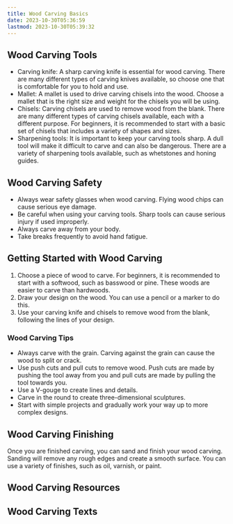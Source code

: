 ```yaml
---
title: Wood Carving Basics
date: 2023-10-30T05:36:59
lastmod: 2023-10-30T05:39:32
---
```


## Wood Carving Tools

- Carving knife: A sharp carving knife is essential for wood carving. There are many different types of carving knives available, so choose one that is comfortable for you to hold and use.
- Mallet: A mallet is used to drive carving chisels into the wood. Choose a mallet that is the right size and weight for the chisels you will be using.
- Chisels: Carving chisels are used to remove wood from the blank. There are many different types of carving chisels available, each with a different purpose. For beginners, it is recommended to start with a basic set of chisels that includes a variety of shapes and sizes.
- Sharpening tools: It is important to keep your carving tools sharp. A dull tool will make it difficult to carve and can also be dangerous. There are a variety of sharpening tools available, such as whetstones and honing guides.

## Wood Carving Safety

- Always wear safety glasses when wood carving. Flying wood chips can cause serious eye damage.
- Be careful when using your carving tools. Sharp tools can cause serious injury if used improperly.
- Always carve away from your body.
- Take breaks frequently to avoid hand fatigue.

## Getting Started with Wood Carving

1. Choose a piece of wood to carve. For beginners, it is recommended to start with a softwood, such as basswood or pine. These woods are easier to carve than hardwoods.
2. Draw your design on the wood. You can use a pencil or a marker to do this.
3. Use your carving knife and chisels to remove wood from the blank, following the lines of your design.

### Wood Carving Tips

- Always carve with the grain. Carving against the grain can cause the wood to split or crack.
- Use push cuts and pull cuts to remove wood. Push cuts are made by pushing the tool away from you and pull cuts are made by pulling the tool towards you.
- Use a V-gouge to create lines and details.
- Carve in the round to create three-dimensional sculptures.
- Start with simple projects and gradually work your way up to more complex designs.

## Wood Carving Finishing

Once you are finished carving, you can sand and finish your wood carving. Sanding will remove any rough edges and create a smooth surface. You can use a variety of finishes, such as oil, varnish, or paint.

## Wood Carving Resources

## Wood Carving Texts
